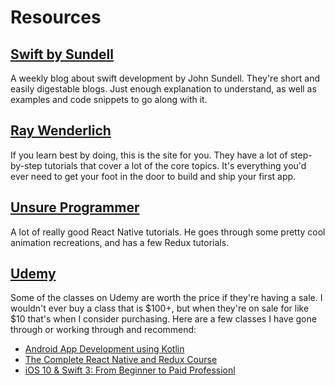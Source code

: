 # Resources

## [Swift by Sundell](https://www.swiftbysundell.com/)

A weekly blog about swift development by John Sundell. They're short and easily digestable blogs. Just enough explanation to understand, as well as examples and code snippets to go along with it.

## [Ray Wenderlich](https://www.raywenderlich.com/)

If you learn best by doing, this is the site for you. They have a lot of step-by-step tutorials that cover a lot of the core topics. It's everything you'd ever need to get your foot in the door to build and ship your first app.

## [Unsure Programmer](https://www.youtube.com/channel/UCiNWv52iO_OAdZ12kslG4Cg/videos)

A lot of really good React Native tutorials. He goes through some pretty cool animation recreations, and has a few Redux tutorials.

## [Udemy](https://www.udemy.com)

Some of the classes on Udemy are worth the price if they're having a sale. I wouldn't ever buy a class that is $100+, but when they're on sale for like $10 that's when I consider purchasing. Here are a few classes I have gone through or working through and recommend:

* [Android App Development using Kotlin](https://www.udemy.com/android-oreo-kotlin-app-masterclass/)
* [The Complete React Native and Redux Course](https://www.udemy.com/the-complete-react-native-and-redux-course/)
* [iOS 10 & Swift 3: From Beginner to Paid Professionl](https://www.udemy.com/devslopes-ios10/)